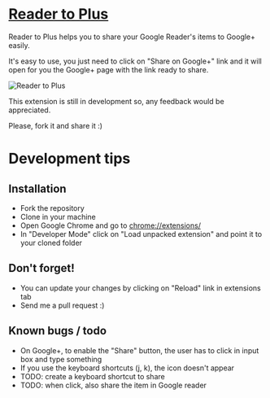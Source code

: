 # [Reader to Plus](https://chrome.google.com/webstore/detail/ellpglpgjfcfppiljfokjoconaheaiff)

Reader to Plus helps you to share your Google Reader's items to Google+ easily.

It's easy to use, you just need to click on "Share on Google+" link and it will open for you the Google+ page with the link ready to share.

![Reader to Plus](https://github.com/felipeelias/reader_to_plus/raw/master/screenshots/screenshot_2.png)

This extension is still in development so, any feedback would be appreciated.

Please, fork it and share it :)

# Development tips

## Installation

- Fork the repository
- Clone in your machine
- Open Google Chrome and go to [chrome://extensions/](chrome://extensions/)
- In "Developer Mode" click on "Load unpacked extension" and point it to your cloned folder

## Don't forget!

- You can update your changes by clicking on "Reload" link in extensions tab
- Send me a pull request :)

## Known bugs / todo

- On Google+, to enable the "Share" button, the user has to click in input box and type something
- If you use the keyboard shortcuts (j, k), the icon doesn't appear
- TODO: create a keyboard shortcut to share
- TODO: when click, also share the item in Google reader
